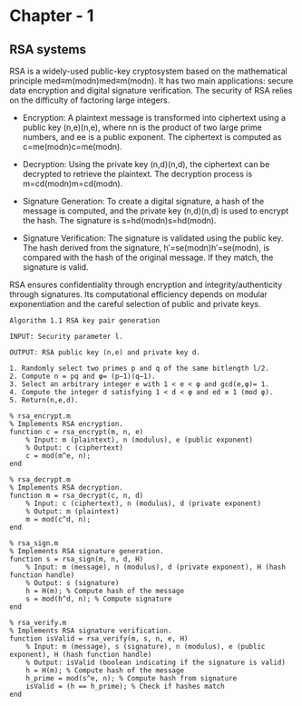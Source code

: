 # Chapter - 1 
## RSA systems

RSA is a widely-used public-key cryptosystem based on the mathematical principle med≡m(modn)med≡m(modn). It has two main applications: secure data encryption and digital signature verification. The security of RSA relies on the difficulty of factoring large integers.

* Encryption: A plaintext message is transformed into ciphertext using a public key (n,e)(n,e), where nn is the product of two large prime numbers, and ee is a public exponent. The ciphertext is computed as c=me(modn)c=me(modn).

* Decryption: Using the private key (n,d)(n,d), the ciphertext can be decrypted to retrieve the plaintext. The decryption process is m=cd(modn)m=cd(modn).

* Signature Generation: To create a digital signature, a hash of the message is computed, and the private key (n,d)(n,d) is used to encrypt the hash. The signature is s=hd(modn)s=hd(modn).

* Signature Verification: The signature is validated using the public key. The hash derived from the signature, h′=se(modn)h′=se(modn), is compared with the hash of the original message. If they match, the signature is valid.

RSA ensures confidentiality through encryption and integrity/authenticity through signatures. Its computational efficiency depends on modular exponentiation and the careful selection of public and private keys.

```
Algorithm 1.1 RSA key pair generation

INPUT: Security parameter l.

OUTPUT: RSA public key (n,e) and private key d.

1. Randomly select two primes p and q of the same bitlength l/2.
2. Compute n = pq and φ= (p−1)(q−1).
3. Select an arbitrary integer e with 1 < e < φ and gcd(e,φ)= 1.
4. Compute the integer d satisfying 1 < d < φ and ed ≡ 1 (mod φ).
5. Return(n,e,d).

```


```
% rsa_encrypt.m
% Implements RSA encryption.
function c = rsa_encrypt(m, n, e)
    % Input: m (plaintext), n (modulus), e (public exponent)
    % Output: c (ciphertext)
    c = mod(m^e, n);
end
```
```
% rsa_decrypt.m
% Implements RSA decryption.
function m = rsa_decrypt(c, n, d)
    % Input: c (ciphertext), n (modulus), d (private exponent)
    % Output: m (plaintext)
    m = mod(c^d, n);
end
```

```
% rsa_sign.m
% Implements RSA signature generation.
function s = rsa_sign(m, n, d, H)
    % Input: m (message), n (modulus), d (private exponent), H (hash function handle)
    % Output: s (signature)
    h = H(m); % Compute hash of the message
    s = mod(h^d, n); % Compute signature
end
```

```
% rsa_verify.m
% Implements RSA signature verification.
function isValid = rsa_verify(m, s, n, e, H)
    % Input: m (message), s (signature), n (modulus), e (public exponent), H (hash function handle)
    % Output: isValid (boolean indicating if the signature is valid)
    h = H(m); % Compute hash of the message
    h_prime = mod(s^e, n); % Compute hash from signature
    isValid = (h == h_prime); % Check if hashes match
end

```





